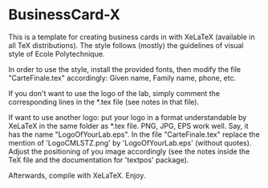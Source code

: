 BusinessCard-X
==============

This is a template for creating business cards in with XeLaTeX (available in all TeX distributions).
The style follows (mostly) the guidelines of visual style of Ecole Polytechnique.

In order to use the style, install the provided fonts, then modify the file "CarteFinale.tex" accordingly: Given name, Family name, phone, etc.

If you don't want to use the logo of the lab, simply comment the corresponding lines in the *.tex file (see notes in that file).

If want to use another logo:
  put your logo in a format understandable by XeLaTeX in the same folder as *.tex file. PNG, JPG, EPS work well. Say, it has the name "LogoOfYourLab.eps". In the file "CarteFinale.tex" replace the mention of 'LogoCMLSTZ.png' by 'LogoOfYourLab.eps' (without quotes). Adjust the positioning of you image accordingly (see the notes inside the TeX file and the documentation for 'textpos' package).

Afterwards, compile with XeLaTeX. Enjoy.
